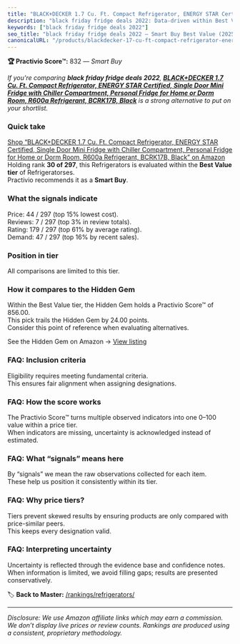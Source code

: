 ```yaml
---
title: "BLACK+DECKER 1.7 Cu. Ft. Compact Refrigerator, ENERGY STAR Certified, Single Door Mini Fridge with Chiller Compartment, Personal Fridge for Home or Dorm Room, R600a Refrigerant, BCRK17B, Black"
description: "black friday fridge deals 2022: Data-driven within Best Value ranking using the Practivio Score™. Positioned by quality, value, demand, findability, momentum."
keywords: ["black friday fridge deals 2022"]
seo_title: "black friday fridge deals 2022 — Smart Buy Best Value (2025)"
canonicalURL: "/products/blackdecker-17-cu-ft-compact-refrigerator-energy-star-certified-single-door-mini-fridge-with-chiller-compartment-personal-fridge-for-home-or-dorm-room-r600a-refrigerant-bcrk17b-black-B01DZQI6YW/"
---
```


**🏆 Practivio Score™:** 832 — _Smart Buy_


*If you're comparing **black friday fridge deals 2022**, **[BLACK+DECKER 1.7 Cu. Ft. Compact Refrigerator, ENERGY STAR Certified, Single Door Mini Fridge with Chiller Compartment, Personal Fridge for Home or Dorm Room, R600a Refrigerant, BCRK17B, Black](https://www.amazon.com/dp/B01DZQI6YW?tag=practivio-20)** is a strong alternative to put on your shortlist.*
### Quick take
[Shop “BLACK+DECKER 1.7 Cu. Ft. Compact Refrigerator, ENERGY STAR Certified, Single Door Mini Fridge with Chiller Compartment, Personal Fridge for Home or Dorm Room, R600a Refrigerant, BCRK17B, Black” on Amazon](https://www.amazon.com/dp/B01DZQI6YW?tag=practivio-20)
Holding rank **30 of 297**, this Refrigerators is evaluated within the **Best Value tier** of Refrigeratorses.  
Practivio recommends it as a **Smart Buy**.

### What the signals indicate
Price: 44 / 297 (top 15% lowest cost).  
Reviews: 7 / 297 (top 3% in review totals).  
Rating: 179 / 297 (top 61% by average rating).  
Demand: 47 / 297 (top 16% by recent sales).

### Position in tier
All comparisons are limited to this tier.

### How it compares to the Hidden Gem
Within the Best Value tier, the Hidden Gem holds a Practivio Score™ of 856.00.  
This pick trails the Hidden Gem by 24.00 points.  
Consider this point of reference when evaluating alternatives.  

See the Hidden Gem on Amazon → [View listing](https://www.amazon.com/dp/B07F9PH82Z?tag=practivio-20)

### FAQ: Inclusion criteria
Eligibility requires meeting fundamental criteria.  
This ensures fair alignment when assigning designations.

### FAQ: How the score works
The Practivio Score™ turns multiple observed indicators into one 0–100 value within a price tier.  
When indicators are missing, uncertainty is acknowledged instead of estimated.

### FAQ: What “signals” means here
By “signals” we mean the raw observations collected for each item.  
These help us position it consistently within its tier.

### FAQ: Why price tiers?
Tiers prevent skewed results by ensuring products are only compared with price-similar peers.  
This keeps every designation valid.

### FAQ: Interpreting uncertainty
Uncertainty is reflected through the evidence base and confidence notes.  
When information is limited, we avoid filling gaps; results are presented conservatively.


🏷️ **Back to Master:** [/rankings/refrigerators/](/rankings/refrigerators/)

---
_Disclosure: We use Amazon affiliate links which may earn a commission. We don’t display live prices or review counts. Rankings are produced using a consistent, proprietary methodology._
